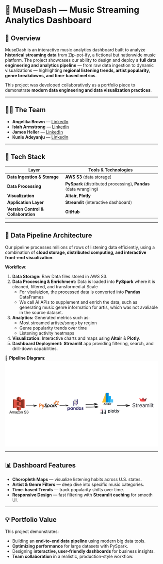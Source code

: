 # 🎵 MuseDash — Music Streaming Analytics Dashboard  

## 📌 Overview  
MuseDash is an interactive music analytics dashboard built to analyze **historical streaming data** from Zip-pot-ify, a fictional but nationwide music platform. The project showcases our ability to design and deploy a **full data engineering and analytics pipeline** — from raw data ingestion to dynamic visualizations — highlighting **regional listening trends, artist popularity, genre breakdowns, and time-based metrics**.  

This project was developed collaboratively as a portfolio piece to demonstrate **modern data engineering and data visualization practices**.  

---

## 👩‍💻 The Team  
- **Angelika Brown** — [LinkedIn](https://www.linkedin.com/in/angelikabrown/) 
- **Isiah Armstrong**  — [LinkedIn](https://www.linkedin.com/in/isiaharmstrong00/) 
- **James Heller**  — [LinkedIn](https://www.linkedin.com/in/james-heller-xiii/) 
- **Kunle Adeyanju**  — [LinkedIn](https://www.linkedin.com/in/kunleadeyanju/) 

---

## 🚀 Tech Stack  

| Layer | Tools & Technologies |
|-------|----------------------|
| **Data Ingestion & Storage** | **AWS S3** (data storage)|
| **Data Processing** | **PySpark** (distributed processing), **Pandas** (data wrangling) |
| **Visualization** | **Altair**, **Plotly** |
| **Application Layer** | **Streamlit** (interactive dashboard) |
| **Version Control & Collaboration** | **GitHub** |

---

## 🔄 Data Pipeline Architecture  

Our pipeline processes millions of rows of listening data efficiently, using a combination of **cloud storage, distributed computing, and interactive front-end visualization**.  

**Workflow:**  
1. **Data Storage:** Raw Data files stored in AWS S3.  
2. **Data Processing & Enrichment:**   Data is loaded into **PySpark** where it is cleaned, filtered, and transformed at Scale
   - For visulaizion, the processed data is converted into **Pandas** DataFrames
   - We call AI APIs to supplement and enrich the data, such as generating music genre information for artis, which was not avaliable in the source dataset.
3. **Analytics:** Generated metrics such as:  
   - Most streamed artists/songs by region  
   - Genre popularity trends over time  
   - Listening activity heatmaps  
4. **Visualization:** Interactive charts and maps using **Altair** & **Plotly**.  
5. **Dashboard Deployment:** **Streamlit** app providing filtering, search, and drill-down capabilities.  

📌 **Pipeline Diagram:**  
![Pipeline](/MuseDash_Pipeline.png)  

---

## 📊 Dashboard Features  
- **Choropleth Maps** — visualize listening habits across U.S. states.  
- **Artist & Genre Filters** — deep dive into specific music categories.  
- **Time-based Trends** — track popularity shifts over time.  
- **Responsive Design** — fast filtering with **Streamlit caching** for smooth UI.  

---

## 💡 Portfolio Value  
This project demonstrates:  
- Building an **end-to-end data pipeline** using modern big data tools.  
- **Optimizing performance** for large datasets with PySpark.  
- Designing **interactive, user-friendly dashboards** for business insights.  
- **Team collaboration** in a realistic, production-style workflow.  
